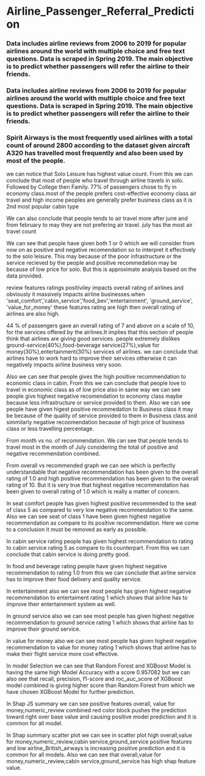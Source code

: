 # Airline_Passenger_Referral_Prediction
### Data includes airline reviews from 2006 to 2019 for popular airlines around the world with multiple choice and free text questions. Data is scraped in Spring 2019. The main objective is to predict whether passengers will refer the airline to their friends.
### Data includes airline reviews from 2006 to 2019 for popular airlines around the world with multiple choice and free text questions. Data is scraped in Spring 2019. The main objective is to predict whether passengers will refer the airline to their friends.

### Spirit Airways is the most frequently used airlines with a total count of around 2800 according to the dataset given aircraft A320 has travelled most frequently and also been used by most of the people.

we can notice that Solo Leisure has highest value count. From this we can conclude that most of people who travel through airline travels in solo. Followed by College then Family. 77% of passengers chose to fly in economy class.most of the people prefers cost-effective economy class air travel and high income peoples are generally prefer business class as it is 2nd most popular cabin type

We can also conclude that people tends to air travel more after june and from february to may they are not prefering air travel. july has the most air travel count

We can see that people have given both 1 or 0 which we will consider from now on as positive and negative recomendation so to interpret it effectively to the solo leisure. This may because of the poor infrastructure or the service recieved by the people and positive recommedation may be because of low price for solo. But this is approximate analysis based on the data provided.

review features ratings positiviley impacts overall rating of airlines and obviously it massively impacts airline businesses.when 'seat_comfort','cabin_service','food_bev','entertainment', 'ground_service', 'value_for_money' these features rating are high then overall rating of airlines are also high.

44 % of passengers gave an overall rating of 7 and above on a scale of 10, for the services offered by the airlines.It implies that this section of people think that airlines are giving good services. people extremely dislikes ground-service(40%),food-beverage service(27%),value for money(30%),entertainment(30%) services of airlines. we can conclude that airlines have to work hard to improve their services otherwise it can negatively impacts airline business very soon.

Also we can see that people gives the high positive recommendation to economic class in cabin. From this we can conclude that people love to travel in economic class as of low price also in same way we can see people give highest negative recomendation to economy class maybe because less infrastructure or service provided to them. Also we can see people have given higest positive recommedation to Business class it may be because of the quality of service provided to them in Business class and simmilarly negative recoomendation because of high price of business class or less travelling percentage.

From month vs no. of recommendation. We can see that people tends to travel most in the month of July considering the total of positive and negative recommendation combined.

From overall vs recommended graph we can see which is perfectly understandable that negative recommendation has been given to the overall rating of 1.0 and high positive recommendation has been given to the overall rating of 10. But it is very true that highest negative recommendation has been given to overall rating of 1.0 which is really a matter of concern.

In seat comfort people has given highest positive recommended to the seat of class 5 as compared to very low negative recommendation to the same. Also we can see seat of class 1 have been given highest negative recommendation as compare to its positive recommendation. Here we come to a conclusion it must be removed as early as possible.

In cabin service rating people has given highest recommendation to rating to cabin service rating 5 as compare to its counterpart. From this we can conclude that cabin service is doing pretty good.

In food and beverage rating people have given highest negative recommendation to rating 1.0 from this we can conclude that airline service has to improve their food delivery and quality service.

In entertainment also we can see most people has given highest negative recommendation to entertaiment rating 1 which shows that airline has to improve their entertainment system as well.

In ground service also we can see most people has given highest negative recommendation to ground service rating 1 which shows that airline has to improve their ground service.

In value for money also we can see most people has given highest negative recommendation to value for money rating 1 which shows that airline has to make their flight service more cost effective.

In model Selection we can see that Random Forest and XGBoost Model is having the same high Model Accuracy with a score 0.957082 but we can also see that recall, precision, f1-score and roc_auc_score of XGBoost model combined is giving higher score than Random Forest from which we have chosen XGBoost Model for further prediction.

In Shap JS summary we can see positive features overall, value for money,numeric_review combined red color block pushes the prediction toward right over base value and causing positive model prediction and it is common for all model.

In Shap summary scatter plot we can see in scatter plot high overall,value for money,numeric_review,cabin service,ground_service positive features and low airline_British_airways is increasing positive prediction and it is common for all models. Also we can see that overall,value for money,numeric_review,cabin service,ground_service has high shap feature value.

